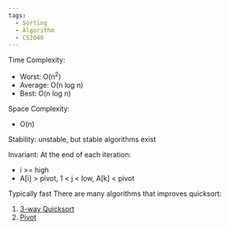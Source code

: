 ```yaml
---
tags:
  - Sorting
  - Algorithm
  - CS2040
---
```

Time Complexity: 
- Worst: O(n<sup>2</sup>)
- Average: O(n log n)
- Best: O(n log n)

Space Complexity:
* O(n)

Stability: unstable, but stable algorithms exist

Invariant: At the end of each iteration:
* i >= high
* A[i] > pivot, 1 < j < low, A[k] < pivot

Typically fast
There are many algorithms that improves quicksort:
1. [3-way Quicksort](/Algorithms/Sorting/Quicksort/3-WayQuicksort.md)
2. [Pivot](Pivot.md)